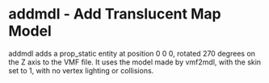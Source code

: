 # addmdl - Add Translucent Map Model
 addmdl adds a prop_static entity at position 0 0 0, rotated 270 degrees on the Z axis to the VMF file. It uses the model made by vmf2mdl, with the skin set to 1, with no vertex lighting or collisions.
